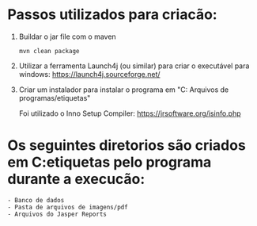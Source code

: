 # Passos utilizados para criacão:

1. Buildar o jar file com o maven
	 ```
	 mvn clean package
	 ```

2. Utilizar a ferramenta Launch4j (ou similar) para criar o executável para windows:
	https://launch4j.sourceforge.net/

3. Criar um instalador para instalar o programa em "C: Arquivos de programas/etiquetas"

	Foi utilizado o Inno Setup Compiler: https://jrsoftware.org/isinfo.php

# Os seguintes diretorios são criados em C:etiquetas pelo programa durante a execucão:
	- Banco de dados 
	- Pasta de arquivos de imagens/pdf
	- Arquivos do Jasper Reports
